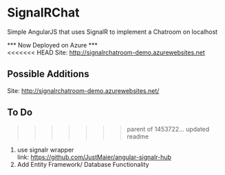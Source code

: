 # SignalRChat
Simple AngularJS that uses SignalR to implement a Chatroom on localhost  

*** Now Deployed on Azure ***  
<<<<<<< HEAD
Site: http://signalrchatroom-demo.azurewebsites.net 
## Possible Additions    
Site: http://signalrchatroom-demo.azurewebsites.net/  
## To Do  
>>>>>>> parent of 1453722... updated readme
1. use signalr wrapper  
   link: https://github.com/JustMaier/angular-signalr-hub  
1. Add Entity Framework/ Database Functionality
